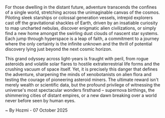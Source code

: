 
For those dwelling in the distant future, adventure transcends the confines of a single world, stretching across the unimaginable canvas of the cosmos. Piloting sleek starships or colossal generation vessels, intrepid explorers cast off the gravitational shackles of Earth, driven by an insatiable curiosity to map uncharted nebulas, discover enigmatic alien civilizations, or simply find a new home amongst the swirling dust clouds of nascent star systems. Each jump through hyperspace is a leap of faith, a commitment to a journey where the only certainty is the infinite unknown and the thrill of potential discovery lying just beyond the next cosmic horizon.

This grand odyssey across light-years is fraught with peril, from rogue asteroids and volatile solar flares to hostile extraterrestrial life forms and the crushing vacuum of space itself. Yet, it is precisely this danger that defines the adventure, sharpening the minds of xenobotanists on alien flora and testing the courage of pioneering asteroid miners. The ultimate reward isn't merely wealth or scientific data, but the profound privilege of witnessing the universe's most spectacular wonders firsthand – supernova birthings, the shimmering cities of distant empires, or a new dawn breaking over a world never before seen by human eyes.

~ By Hozmi - 07 October 2025
